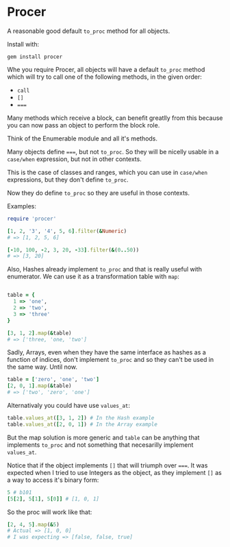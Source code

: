 # Procer

A reasonable good default `to_proc` method for all objects.

Install with:

```
gem install procer
```

Whe you require Procer, all objects will have a default `to_proc`
method which will try to call one of the following methods, in the
given order:

 - `call`
 - `[]`
 - `===`
 
 Many methods which receive a block, can benefit greatlly from this
 because you can now pass an object to perform the block role.
 
 Think of the Enumerable module and all it's methods.
 
 Many objects define `===`, but not `to_proc`. So they will be nicelly
 usable in a `case/when` expression, but not in other contexts.
 
 This is the case of classes and ranges, which you can use in
 `case/when` expressions, but they don't define `to_proc`.
 
 Now they do define `to_proc` so they are useful in those contexts.
 
 Examples:
 
 ```ruby
 require 'procer'
 
[1, 2, '3', '4', 5, 6].filter(&Numeric)
# => [1, 2, 5, 6]

[-10, 100, -2, 3, 20, -33].filter(&(0..50))
# => [3, 20]
```

Also, Hashes already implement `to_proc` and that is really useful
with enumerator. We can use it as a transformation table with `map`:

```ruby

table = {
  1 => 'one',
  2 => 'two',
  3 => 'three'
}

[3, 1, 2].map(&table)
# => ['three, 'one, 'two']
```

Sadly, Arrays, even when they have the same interface as hashes as a
function of indices, don't implement `to_proc` and so they can't be used
in the same way. Until now.

```ruby
table = ['zero', 'one', 'two']
[2, 0, 1].map(&table)
# => ['two', 'zero', 'one']
```

Alternativaly you could have use `values_at`:

```ruby
table.values_at([3, 1, 2]) # In the Hash example
table.values_at([2, 0, 1]) # In the Array example
```

But the map solution is more generic and `table` can be anything that
implements `to_proc` and not something that necesarilly implement
`values_at`.

Notice that if the object implements `[]` that will triumph over
`===`.  It was expected when I tried to use Integers as the object, as
they implement `[]` as a way to access it's binary form:

```ruby
5 # b101
[5[2], 5[1], 5[0]] # [1, 0, 1]
```

So the proc will work like that:

```ruby
[2, 4, 5].map(&5)
# Actual => [1, 0, 0]
# I was expecting => [false, false, true]
```
